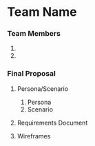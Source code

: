 # Team Name

### Team Members
1. 
2.

### Final Proposal
1. Persona/Scenario
    1. Persona
    2. Scenario
2. Requirements Document

3. Wireframes






